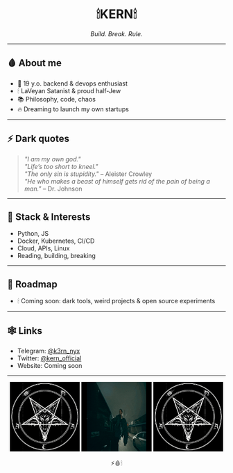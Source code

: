 <h1 align="center">🕯KERN🕯</h1>
<p align="center"><i>Build. Break. Rule.</i></p>

---

## 🩸 About me
- 🧠 19 y.o. backend & devops enthusiast  
- 🕯 LaVeyan Satanist & proud half-Jew  
- 📚 Philosophy, code, chaos  
- 🔥 Dreaming to launch my own startups

---

## ⚡ Dark quotes
> *"I am my own god."*  
> *"Life’s too short to kneel."*  
> *"The only sin is stupidity."* – Aleister Crowley  
> *"He who makes a beast of himself gets rid of the pain of being a man."* – Dr. Johnson

---

## 🧰 Stack & Interests
- Python, JS
- Docker, Kubernetes, CI/CD
- Cloud, APIs, Linux
- Reading, building, breaking

---

## 🧪 Roadmap
- 🕯 Coming soon: dark tools, weird projects & open source experiments

---

## 🕸 Links
- Telegram: [@k3rn_nyx](https://t.me/k3rn_nyx)
- Twitter: [@kern_official](https://x.com/kern_official)
- Website: Coming soon

---



<p align="center">
  <img src="./dark devil GIF.gif" height="160"  width="32%"/>
  <img src="./Fomdj GIF by Playboi Carti (1).gif" height="160" width="32%"/>
  <img src="./dark devil GIF.gif" height="160"  width="32%"/>
</p>


<p align="center">⚡🩸🕯</p>
